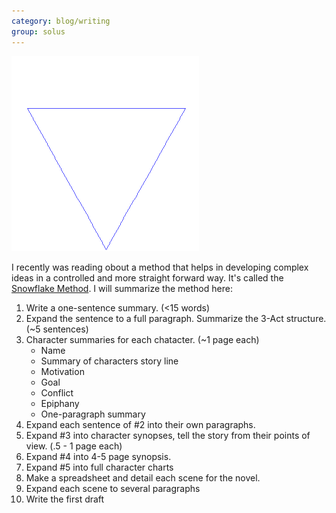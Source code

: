 ```yaml
---
category: blog/writing
group: solus
---
```

![Snowflake](\assets\images\Von_Koch_curve.gif)

I recently was reading obout a method that helps in developing complex ideas in a controlled and more straight forward way. It's called the [Snowflake Method](https://www.advancedfictionwriting.com/articles/snowflake-method/). I will summarize the method here:
1. Write a one-sentence summary. (<15 words)
2. Expand the sentence to a full paragraph. Summarize the 3-Act structure.(~5 sentences)
3. Character summaries for each chatacter. (~1 page each)
    - Name
    - Summary of characters story line
    - Motivation
    - Goal
    - Conflict
    - Epiphany
    - One-paragraph summary
4. Expand each sentence of #2 into their own paragraphs.
5. Expand #3 into character synopses, tell the story from their points of view. (.5 - 1 page each)
6. Expand #4 into 4-5 page synopsis. 
7. Expand #5 into full character charts
8. Make a spreadsheet and detail each scene for the novel.
9. Expand each scene to several paragraphs
10. Write the first draft